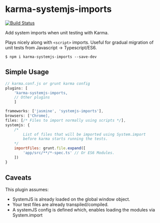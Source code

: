 # karma-systemjs-imports
[![Build Status](https://travis-ci.org/ashubham/karma-systemjs-imports.svg?branch=master)](https://travis-ci.org/ashubham/karma-systemjs-imports)

Add system imports when unit testing with Karma.

Plays nicely along with `<script>` imports. Useful for gradual migration of unit tests from
Javascript -> Typescript/ES6.

```
$ npm i karma-systemjs-imports --save-dev
```
## Simple Usage

```javascript
// karma.conf.js or grunt karma config
plugins: [
    'karma-systemjs-imports,
    // Other plugins
    ]

frameworks: ['jasmine', 'systemjs-imports'],
browsers: ['Chrome],
files: [/* Files to import normally using scripts */],
systemjs: {
    /*
        List of files that will be imported using System.import
        before karma starts running the tests.
    */
    importFiles: grunt.file.expand([
        'app/src/**/*-spec.ts' // Or ES6 Modules.
    ])
}
```

## Caveats

This plugin assumes:
- SystemJS is already loaded on the global window object.
- Your test files are already transpiled/compiled.
- A systemJS config is defined which, enables loading the modules via System.import

